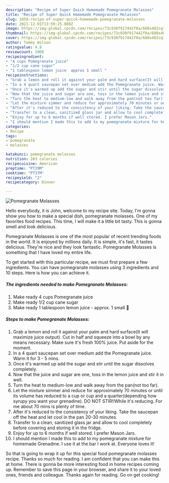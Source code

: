 ```yaml
---
description: "Recipe of Super Quick Homemade Pomegranate Molasses"
title: "Recipe of Super Quick Homemade Pomegranate Molasses"
slug: 1850-recipe-of-super-quick-homemade-pomegranate-molasses
date: 2021-12-01T13:59:25.088Z
image: https://img-global.cpcdn.com/recipes/73c930f917442f0a/680x482cq70/pomegranate-molasses-recipe-main-photo.jpg
thumbnail: https://img-global.cpcdn.com/recipes/73c930f917442f0a/680x482cq70/pomegranate-molasses-recipe-main-photo.jpg
cover: https://img-global.cpcdn.com/recipes/73c930f917442f0a/680x482cq70/pomegranate-molasses-recipe-main-photo.jpg
author: Tommy Wilson
ratingvalue: 4.8
reviewcount: 1960
recipeingredient:
- "4 cups Pomegranate juice"
- "1/2 cup cane sugar"
- "1 tablespoon lemon juice  approx 1 small "
recipeinstructions:
- "Grab a lemon and roll it against your palm and hard surface(It will maximize juice output). Cut in half and squeeze into a bowl by any means necessary. Make sure it's fresh 100% juice. Put aside for the moment."
- "In a 4 quart saucepan set over medium add the Pomegranate juice. Warm it for 3 - 5 mins."
- "Once it's warmed up add the sugar and stir until the sugar dissolves completely."
- "Now that the juice and sugar are one, toss in the lemon juice and stir it in well."
- "Turn the heat to medium-low and walk away from the pan(not too far)."
- "Let the mixture simmer and reduce for approximately 70 minutes or until its volume has reduced to a cup or cup and a quarter(depending how syrupy you want your grenadine). DO NOT STIR!!While it's reducing. For me about 70 mins is plenty of time."
- "After it's reduced to the consistency of your liking. Take the saucepan off the heat and let cool in the pan 20-30 minutes."
- "Transfer to a clean, sanitized glass jar and allow to cool completely before covering and storing it in the fridge."
- "Enjoy for up to 6 months if well stored. I prefer Mason Jars."
- "I should mention I made this to add to my pomegranate mixture for homemade Grenadine. I use it at the bar I work at. Everyone loves it!"
categories:
- Recipe
tags:
- pomegranate
- molasses

katakunci: pomegranate molasses 
nutrition: 263 calories
recipecuisine: American
preptime: "PT29M"
cooktime: "PT37M"
recipeyield: "2"
recipecategory: Dinner

---
```



![Pomegranate Molasses](https://img-global.cpcdn.com/recipes/73c930f917442f0a/680x482cq70/pomegranate-molasses-recipe-main-photo.jpg)

Hello everybody, it is John, welcome to my recipe site. Today, I'm gonna show you how to make a special dish, pomegranate molasses. One of my favorites food recipes. This time, I will make it a little bit tasty. This is gonna smell and look delicious.



Pomegranate Molasses is one of the most popular of recent trending foods in the world. It is enjoyed by millions daily. It is simple, it's fast, it tastes delicious. They're nice and they look fantastic. Pomegranate Molasses is something that I have loved my entire life.


To get started with this particular recipe, we must first prepare a few ingredients. You can have pomegranate molasses using 3 ingredients and 10 steps. Here is how you can achieve it.

<!--inarticleads1-->

##### The ingredients needed to make Pomegranate Molasses:

1. Make ready 4 cups Pomegranate juice
1. Make ready 1/2 cup cane sugar
1. Make ready 1 tablespoon lemon juice - approx. 1 small 🍋




<!--inarticleads2-->

##### Steps to make Pomegranate Molasses:

1. Grab a lemon and roll it against your palm and hard surface(It will maximize juice output). Cut in half and squeeze into a bowl by any means necessary. Make sure it's fresh 100% juice. Put aside for the moment.
1. In a 4 quart saucepan set over medium add the Pomegranate juice. Warm it for 3 - 5 mins.
1. Once it's warmed up add the sugar and stir until the sugar dissolves completely.
1. Now that the juice and sugar are one, toss in the lemon juice and stir it in well.
1. Turn the heat to medium-low and walk away from the pan(not too far).
1. Let the mixture simmer and reduce for approximately 70 minutes or until its volume has reduced to a cup or cup and a quarter(depending how syrupy you want your grenadine). DO NOT STIR!!While it's reducing. For me about 70 mins is plenty of time.
1. After it's reduced to the consistency of your liking. Take the saucepan off the heat and let cool in the pan 20-30 minutes.
1. Transfer to a clean, sanitized glass jar and allow to cool completely before covering and storing it in the fridge.
1. Enjoy for up to 6 months if well stored. I prefer Mason Jars.
1. I should mention I made this to add to my pomegranate mixture for homemade Grenadine. I use it at the bar I work at. Everyone loves it!




So that is going to wrap it up for this special food pomegranate molasses recipe. Thanks so much for reading. I am confident that you can make this at home. There is gonna be more interesting food in home recipes coming up. Remember to save this page in your browser, and share it to your loved ones, friends and colleague. Thanks again for reading. Go on get cooking!
